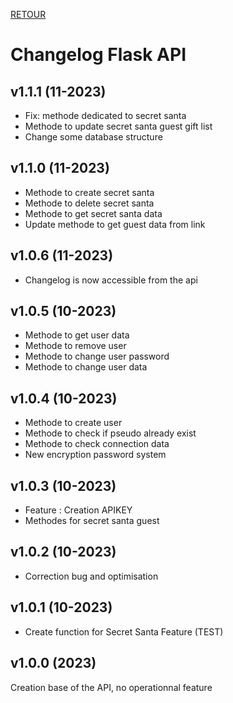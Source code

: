 [RETOUR](./)

# Changelog Flask API


## v1.1.1 (11-2023)

- Fix: methode dedicated to secret santa
- Methode to update secret santa guest gift list
- Change some database structure

## v1.1.0 (11-2023)

- Methode to create secret santa
- Methode to delete secret santa
- Methode to get secret santa data
- Update methode to get guest data from link

## v1.0.6 (11-2023)

- Changelog is now accessible from the api

## v1.0.5 (10-2023)

- Methode to get user data
- Methode to remove user
- Methode to change user password
- Methode to change user data

## v1.0.4 (10-2023)

- Methode to create user
- Methode to check if pseudo already exist
- Methode to check connection data
- New encryption password system

## v1.0.3 (10-2023)

- Feature : Creation APIKEY
- Methodes for secret santa guest

## v1.0.2 (10-2023)

- Correction bug and optimisation

## v1.0.1 (10-2023)

- Create function for Secret Santa Feature (TEST)

## v1.0.0 (2023)

Creation base of the API, no operationnal feature
